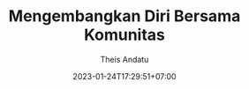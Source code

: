 ---
author: "Theis Andatu"
draft: false
date: 2023-01-24T17:29:51+07:00
title: "Mengembangkan Diri Bersama Komunitas"
description: "Bergabung bersama komunitas yang tepat, Akan sangat membantu kita mengembangkan diri kita sendiri menjadi lebih baik."
slug: mengembangkan-diri-bersama-komunitas
thumbnail: "/img/podcast/eps1.png"
categories:
    - podcast
---